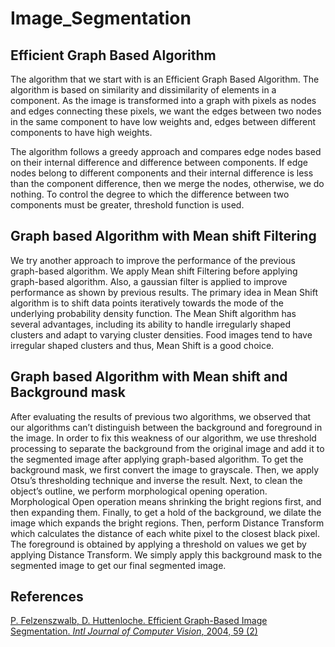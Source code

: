 # Image_Segmentation


## Efficient Graph Based Algorithm

The algorithm that we start with is an Efficient Graph Based Algorithm. The algorithm is 
based on similarity and dissimilarity of elements in a component. As the image is transformed 
into a graph with pixels as nodes and edges connecting these pixels, we want the edges between 
two nodes in the same component to have low weights and, edges between different 
components to have high weights. 

The algorithm follows a greedy approach and compares edge nodes based on their internal 
difference and difference between components. If edge nodes belong to different components 
and their internal difference is less than the component difference, then we merge the nodes, 
otherwise, we do nothing. To control the degree to which the difference between two 
components must be greater, threshold function is used.

## Graph based Algorithm with Mean shift Filtering

We try another approach to improve the performance of the previous graph-based algorithm. 
We apply Mean shift Filtering before applying graph-based algorithm. Also, a gaussian 
filter is applied to improve performance as shown by previous results. The primary idea in 
Mean Shift algorithm is to shift data points iteratively towards the mode of the underlying 
probability density function.
The Mean Shift algorithm has several advantages, including its ability to handle irregularly 
shaped clusters and adapt to varying cluster densities. Food images tend to have irregular 
shaped clusters and thus, Mean Shift is a good choice.

## Graph based Algorithm with Mean shift and Background mask

After evaluating the results of previous two algorithms, we observed that our algorithms can’t 
distinguish between the background and foreground in the image. In order to fix this weakness 
of our algorithm, we use threshold processing to separate the background from the original 
image and add it to the segmented image after applying graph-based algorithm.
To get the background mask, we first convert the image to grayscale. Then, we apply Otsu’s 
thresholding technique and inverse the result. Next, to clean the object’s outline, we perform 
morphological opening operation. Morphological Open operation means shrinking the bright 
regions first, and then expanding them. Finally, to get a hold of the background, we dilate the 
image which expands the bright regions. Then, perform Distance Transform which calculates 
the distance of each white pixel to the closest black pixel. The foreground is obtained by 
applying a threshold on values we get by applying Distance Transform. We simply apply this 
background mask to the segmented image to get our final segmented image.


## References
[P. Felzenszwalb, D. Huttenloche. Efficient Graph-Based Image Segmentation. *Intl Journal of 
Computer Vision*, 2004, 59 (2)]([link_to_paper](https://link.springer.com/article/10.1023/B:VISI.0000022288.19776.77))

